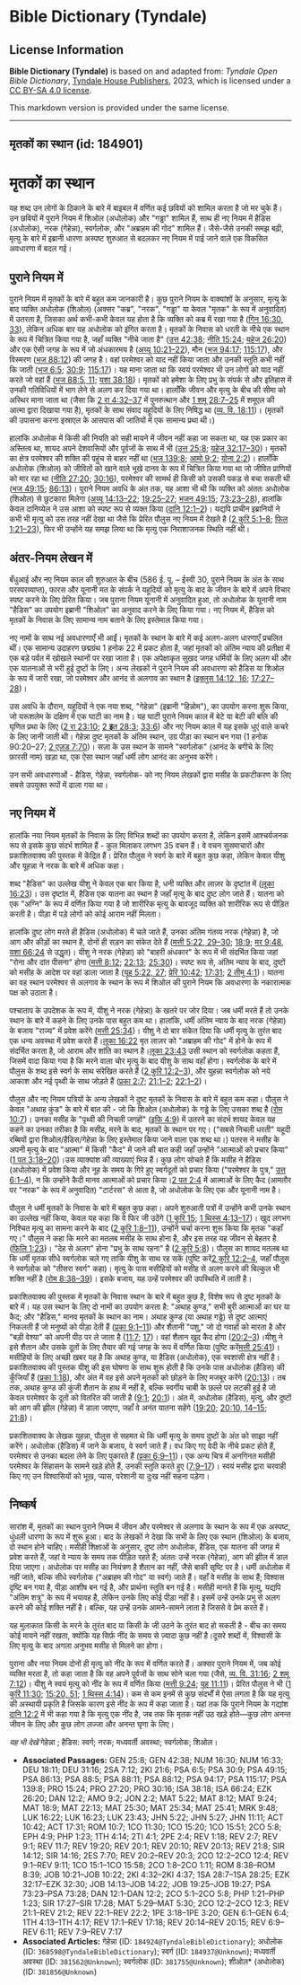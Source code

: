 # Bible Dictionary (Tyndale)

## License Information

**Bible Dictionary (Tyndale)** is based on and adapted from: _Tyndale Open Bible Dictionary_, [Tyndale House Publishers](https://tyndaleopenresources.com/), 2023, which is licensed under a [CC BY-SA 4.0 license](https://creativecommons.org/licenses/by-sa/4.0/legalcode.en).

This markdown version is provided under the same license.



--------------------------------

## मृतकों का स्थान (id: 184901)

मृतकों का स्थान
===============

यह शब्द उन लोगों के ठिकाने के बारे में बाइबल में वर्णित कई छवियों को शामिल करता है जो मर चुके हैं। उन छवियों में पुराने नियम में शिओल (अधोलोक) और "गड्ढा" शामिल हैं, साथ ही नए नियम में हैडिस (अधोलोक), नरक (गेहेन्ना), स्वर्गलोक, और "अब्राहम की गोद" शामिल हैं। जैसे\-जैसे उनकी समझ बढ़ी, मृत्यु के बारे में इब्रानी धारणा अस्पष्ट शुरुआत से बदलकर नए नियम में पाई जाने वाले एक विकसित अवधारणा में बदल गई।

पुराने नियम में
---------------

पुराने नियम में मृतकों के बारे में बहुत कम जानकारी है। कुछ पुराने नियम के वाक्यांशों के अनुसार, मृत्यु के बाद व्यक्ति अधोलोक (शिओल) (अक्सर "कब्र", "नरक", "गड्ढा" या केवल "मृतक" के रूप में अनुवादित) में उतरता है, जिसका अर्थ कभी\-कभी केवल यह होता है कि व्यक्ति को कब्र में रखा गया है ([गिन 16:30, 33](https://ref.ly/Num16:30)), लेकिन अधिक बार यह अधोलोक को इंगित करता है। मृतकों के निवास को धरती के नीचे एक स्थान के रूप में चित्रित किया गया है, जहाँ व्यक्ति "नीचे जाता है" ([उत्त 42:38](https://ref.ly/Gen42:38); [नीति 15:24](https://ref.ly/Prov15:24); [यहेज 26:20](https://ref.ly/Ezek26:20)) और एक ऐसी जगह के रूप में जो अंधकारमय है ([अय्यू 10:21–22](https://ref.ly/Job10:21-Job10:22)), मौन ([भज 94:17](https://ref.ly/Ps94:17); [115:17](https://ref.ly/Ps115:17)), और विस्मरण ([भज 88:12](https://ref.ly/Ps88:12)) की जगह है। वहां परमेश्वर को याद नहीं किया जाता और उनकी स्तुति कभी नहीं कि जाती ([भज 6:5](https://ref.ly/Ps6:5); [30:9](https://ref.ly/Ps30:9); [115:17](https://ref.ly/Ps115:17))। यह माना जाता था कि स्वयं परमेश्वर भी उन लोगों को याद नहीं करते जो वहां हैं ([भज 88:5, 11](https://ref.ly/Ps88:5); [यशा 38:18](https://ref.ly/Isa38:18))। मृतकों को हमेशा के लिए प्रभु के संपर्क से और इतिहास में उनकी गतिविधियों में भाग लेने से अलग कर दिया गया था। हालाँकि जीवन और मृत्यु के बीच की सीमा को अस्थिर माना जाता था (जैसा कि [2 रा 4:32–37](https://ref.ly/2Kgs4:32-2Kgs4:37) में पुनरुत्थान और [1 शमू 28:7–25](https://ref.ly/1Sam28:7-1Sam28:25) में शमूएल की आत्मा द्वारा दिखाया गया है), मृतकों के साथ संवाद यहूदियों के लिए निषिद्ध था ([व्य. वि. 18:11](https://ref.ly/Deut18:11))। (मृतकों की उपासना करना इस्राएल के आसपास की जातियों में एक सामान्य प्रथा थी।)

हालांकि अधोलोक में किसी की नियति को सही मायने में जीवन नहीं कहा जा सकता था, यह एक प्रकार का अस्तित्व था, शायद अपने देशवासियों और पूर्वजों के साथ में भी ([उत्त 25:8](https://ref.ly/Gen25:8); [यहेज 32:17–30](https://ref.ly/Ezek32:17-Ezek32:30))। मृतकों का क्षेत्र परमेश्वर की शक्ति की पहुंच से बाहर नहीं था ([भज 139:8](https://ref.ly/Ps139:8); [आमो 9:2](https://ref.ly/Amos9:2); [योना 2:2](https://ref.ly/Jonah2:2))। हालाँकि अधोलोक (शिओल) को जीवितों को खाने वाले भूखे दानव के रूप में चित्रित किया गया था जो जीवित प्राणियों को मार रहा था ([नीति 27:20](https://ref.ly/Prov27:20); [30:16](https://ref.ly/Prov30:16)), परमेश्वर की सामर्थ ही किसी को उसकी पकड़ से बचा सकती थी ([भज 49:15](https://ref.ly/Ps49:15); [86:13](https://ref.ly/Ps86:13))। पुराने नियम अवधि के अंत तक, यह आशा भी थी कि व्यक्ति को अंततः अधोलोक (शिओल) से छुटकारा मिलेगा ([अय्यू 14:13–22](https://ref.ly/Job14:13-Job14:22); [19:25–27](https://ref.ly/Job19:25-Job19:27); [भजन 49:15](https://ref.ly/Ps49:15); [73:23–28](https://ref.ly/Ps73:23-Ps73:28)), हालांकि केवल दानिय्येल ने उस आशा को स्पष्ट रूप से व्यक्त किया ([दानि 12:1–2](https://ref.ly/Dan12:1-Dan12:2))। यद्यपि प्राचीन इब्रानियों ने कभी भी मृत्यु को उस तरह नहीं देखा था जैसे कि प्रेरित पौलुस नए नियम में देखते है ([2 कुरि 5:1–8](https://ref.ly/2Cor5:1-2Cor5:8); [फिल 1:21–23](https://ref.ly/Phil1:21-Phil1:23)), फिर भी उन्होंने यह समझ लिया था कि मृत्यु एक निराशाजनक स्थिति नहीं थी।

अंतर\-नियम लेखन में
-------------------

बँधुआई और नए नियम काल की शुरुआत के बीच (586 ई. पू. – ईस्वी 30, पुराने नियम के अंत के साथ परस्परव्याप्त), फारस और यूनानी मत के संपर्क ने यहूदियों को मृत्यु के बाद के जीवन के बारे में अपने विचार स्पष्ट करने के लिए प्रेरित किया। जब पुराना नियम यूनानी में अनुवादित हुआ, तो अधोलोक के यूनानी नाम "हैडिस" का उपयोग इब्रानी "शिओल" का अनुवाद करने के लिए किया गया। नए नियम में, हैडिस को मृतकों के निवास के लिए सामान्य नाम बताने के लिए इस्तेमाल किया गया।

नए नामों के साथ नई अवधारणाएँ भी आईं। मृतकों के स्थान के बारे में कई अलग\-अलग धारणाएँ प्रचलित थीं। एक सामान्य उदाहरण छद्मग्रंथ 1 हनोक 22 में प्रकट होता है, जहां मृतकों को अंतिम न्याय की प्रतीक्षा में एक बड़े पर्वत में खोखले स्थानों पर रखा जाता है। एक अपेक्षाकृत सुखद जगह धर्मियों के लिए अलग थी और एक यातनाओं से भरी हुई दुष्टों के लिए। अन्य लेखकों ने पुराने नियम की अवधारणा को हैडिस या शिओल के रूप में जारी रखा, जो परमेश्वर और आनंद से अलगाव का स्थान है ([इक्लुस 14:12, 16](https://ref.ly/Sir14:12); [17:27–28](https://ref.ly/Sir17:27-Sir17:28))।

उस अवधि के दौरान, यहूदियों ने एक नया शब्द, "गेहेन्ना" (इब्रानी "हिन्नोम"), का उपयोग करना शुरू किया, जो यरूशलेम के दक्षिण में एक घाटी का नाम है। यह घाटी पुराने नियम काल में बेटे या बेटी की बलि की घृणित प्रथा के लिए ([2 रा 23:10](https://ref.ly/2Kgs23:10); [2 **इ**त 28:3](https://ref.ly/2Chr28:3); [33:6](https://ref.ly/2Chr33:6)) और नए नियम काल में यह इसके धुएं वाले कचरे के लिए जानी जाती थी। गेहेन्ना दुष्ट मृतकों के अंतिम स्थान, उग्र पीड़ा का स्थान बन गया (1 हनोक 90:20–27; [2 एज़ड 7:70](https://ref.ly/2Esd7:70))। सज़ा के उस स्थान के सामने "स्वर्गलोक" (आनंद के बगीचे के लिए फ़ारसी नाम) खड़ा था, एक ऐसा स्थान जहाँ धर्मी लोग आनंद का अनुभव करेंगे।

उन सभी अवधारणाओं \- हैडिस, गेहेन्ना, स्वर्गलोक\- को नए नियम लेखकों द्वारा मसीह के प्रकटीकरण के लिए सबसे उपयुक्त रूपों में ढाला गया था।

नए नियम में
-----------

हालांकि नया नियम मृतकों के निवास के लिए विभिन्न शब्दों का उपयोग करता है, लेकिन इसमें आश्चर्यजनक रूप से इसके कुछ संदर्भ शामिल हैं \- कुल मिलाकर लगभग 35 वचन हैं। वे वचन सुसमाचारों और प्रकाशितवाक्य की पुस्तक में केंद्रित हैं। प्रेरित पौलुस ने स्वर्ग के बारे में बहुत कुछ कहा, लेकिन केवल यीशु और यूहन्ना ने नरक के बारे में अधिक कहा।

शब्द "हैडिस" का उल्लेख यीशु ने केवल एक बार किया है, धनी व्यक्ति और लाज़र के दृष्टांत में ([लूका 16:23](https://ref.ly/Luke16:23))। उस दृष्टांत में, हैडिस एक यातना का स्थान है जहाँ मृत्यु के बाद दुष्ट लोग जाते हैं। यातना को एक "अग्नि" के रूप में वर्णित किया गया है जो शारीरिक मृत्यु के बावजूद व्यक्ति को शारीरिक रूप से पीड़ित करती है। पीड़ा में पड़े लोगों को कोई आराम नहीं मिलता।

हालांकि दुष्ट लोग मरते ही हैडिस (अधोलोक) में चले जाते हैं, उनका अंतिम गंतव्य नरक (गेहेन्ना) है, जो आग और कीड़ों का स्थान है, दोनों ही सड़न का संकेत देते हैं ([मत्ती 5:22, 29–30](https://ref.ly/Matt5:22); [18:9](https://ref.ly/Matt18:9); [मर 9:48](https://ref.ly/Mark9:48), [यशा 66:24](https://ref.ly/Isa66:24) से उद्धृत)। यीशु ने नरक (गेहेन्ना) को "बाहरी अंधकार" के रूप में भी संदर्भित किया जहां "रोना और दांत पीसना" होगा ([मत्ती 8:12](https://ref.ly/Matt8:12); [22:13](https://ref.ly/Matt22:13); [25:30](https://ref.ly/Matt25:30))। स्पष्ट रूप से, अंतिम न्याय के बाद, दुष्टों को मसीह के आदेश पर वहां डाला जाता है ([यूह 5:22, 27](https://ref.ly/John5:22); [प्रेरि 10:42](https://ref.ly/Acts10:42); [17:31](https://ref.ly/Acts17:31); [2 तीमु 4:1](https://ref.ly/2Tim4:1))। यातना का वह स्थान परमेश्वर से अलगाव के स्थान के रूप में शिओल की पुराने नियम कि अवधारणा के नकारात्मक पक्ष को उठाता है।

पश्चाताप के उपदेशक के रूप में, यीशु ने नरक (गेहेन्ना) के खतरे पर जोर दिया। जब धर्मी मरते हैं तो उनके स्थान के बारे में कहने के लिए उनके पास बहुत कम था। हालांकि, धर्मी अंतिम न्याय के बाद नरक (गेहेन्ना) के बजाय "राज्य" में प्रवेश करेंगे ([मत्ती 25:34](https://ref.ly/Matt25:34))। यीशु ने दो बार संकेत दिया कि धर्मी मृत्यु के तुरंत बाद एक धन्य अवस्था में प्रवेश करते हैं।[लूका 16:22](https://ref.ly/Luke16:22) मृत लाज़र को "अब्राहम की गोद" में होने के रूप में संदर्भित करता है, जो आराम और शांति का स्थान है।[लूका 23:43](https://ref.ly/Luke23:43) उसी स्थान को स्वर्गलोक कहता हैं, जिसमें वादा किया गया है कि मरने वाला चोर मृत्यु के बाद यीशु के साथ वहाँ होगा। स्वर्गलोक के बारे में पौलुस के शब्द इसे स्वर्ग के साथ संरेखित करते हैं ([2 कुरि 12:2–3](https://ref.ly/2Cor12:2-2Cor12:3)), और युहन्ना स्वर्गलोक को नये आकाश और नई पृथ्वी के साथ जोड़ते हैं ([प्रका 2:7](https://ref.ly/Rev2:7); [21:1–2](https://ref.ly/Rev21:1-Rev21:2); [22:1–2](https://ref.ly/Rev22:1-Rev22:2))।

पौलुस और नए नियम पत्रियों के अन्य लेखकों ने दुष्ट मृतकों के निवास के बारे में बहुत कम कहा। पौलुस ने केवल "अथाह कुंड" के बारे में बात की \- जो कि शिओल (अधोलोक) के गड्ढे के लिए उसका शब्द है ([रोम 10:7](https://ref.ly/Rom10:7))। उनका मसीह के "पृथ्वी की निचली जगहों" ([इफि 4:9](https://ref.ly/Eph4:9)) में उतरने का संदर्भ शायद केवल यह कहने का उनका तरीका है कि मसीह, मरने के बाद, मृतकों के स्थान पर गए। ("सबसे निचली धरती" यहूदी रब्बियों द्वारा शिओल/हैडिस/गेहेन्ना के लिए इस्तेमाल किया जाने वाला एक शब्द था।) पतरस ने मसीह के अपनी मृत्यु के बाद "आत्मा" में किसी "कैद" में जाने की बात कही जहाँ उन्होंने "आत्माओं को प्रचार किया" ([1 पत 3:18–20](https://ref.ly/1Pet3:18-1Pet3:20))।उस व्याक्यांश की व्याख्याएं भिन्न हैं। कुछ लोग सोचते हैं कि मसीह ने हैडिस (अधोलोक) में प्रवेश किया और नूह के समय के गिरे हुए स्वर्गदूतों को प्रचार किया ("परमेश्वर के पुत्र," [उत्त 6:1–4](https://ref.ly/Gen6:1-Gen6:4)), न कि उन्होंने कैदी मानव आत्माओं को प्रचार किया।[2 पत 2:4](https://ref.ly/2Pet2:4) में आत्माओं के लिए कैद (आमतौर पर "नरक" के रूप में अनुवादित) "टार्टरस" से आता है, जो अधोलोक के लिए एक और यूनानी नाम है।

पौलुस ने धर्मी मृतकों के निवास के बारे में बहुत कुछ कहा। अपने शुरुआती पत्रों में उन्होंने कभी उनके स्थान का उल्लेख नहीं किया, केवल यह कहा कि वे फिर जी उठेंगे ([1 कुरि 15](https://ref.ly/1Cor15:1-1Cor15:58); [1 थिस्स 4:13–17](https://ref.ly/1Thess4:13-1Thess4:17))। खुद लगभग निश्चित मृत्यु का सामना करने के बाद ([2 कुरि 1:8–11](https://ref.ly/2Cor1:8-2Cor1:11)), उन्होंने चर्चा करना शुरू किया कि मृतक "कहाँ गए।" पौलुस ने कहा कि मरने का मतलब मसीह के साथ होना है, और इस तरह यह जीवन से बेहतर है ([फिलि 1:23](https://ref.ly/Phil1:23))। "देह से अलग" होना "प्रभु के साथ रहना" है ([2 कुरि 5:8](https://ref.ly/2Cor5:8))। पौलुस का शायद मतलब था कि धर्मी मृतक सीधे स्वर्गलोक चले गए ताकि यीशु के साथ रह सकें (पुष्टि करें[2 कुरि 12:2–4](https://ref.ly/2Cor12:2-2Cor12:4), जहाँ पौलुस ने स्वर्गलोक को "तीसरा स्वर्ग" कहा)। मृत्यु के पास मसीहियों को मसीह से अलग करने की बिल्कुल भी शक्ति नहीं है ([रोम 8:38–39](https://ref.ly/Rom8:38-Rom8:39))। इसके बजाय, यह उन्हें परमेश्वर की उपस्थिति में लाती है।

प्रकाशितवाक्य की पुस्तक में मृतकों के निवास स्थान के बारे में बहुत कुछ है, विशेष रूप से दुष्ट मृतकों के बारे में। यह उस स्थान के लिए दो नामों का उपयोग करता है: "अथाह कुण्ड," सभी बुरी आत्माओं का घर या कैद; और "हैडिस," मानव मृतकों के स्थान का नाम। अथाह कुण्ड (या अथाह गड्ढे) से दुष्ट आत्माएं निकलती हैं जो मनुष्यों को पीड़ा देती हैं ([प्रका 9:1–11](https://ref.ly/Rev9:1-Rev9:11)) और शैतानी "पशु," जो दो गवाहों को मारता है और "बड़ी वेश्या" को अपनी पीठ पर ले जाता है ([11:7](https://ref.ly/Rev11:7); [17](https://ref.ly/Rev17:1-Rev17:18))। वहां शैतान खुद कैद होगा ([20:2–3](https://ref.ly/Rev20:2-Rev20:3))।यीशु ने इसे शैतान और उसके दूतों के लिए तैयार की गई जगह के रूप में वर्णित किया (पुष्टि करें[मत्ती 25:41](https://ref.ly/Matt25:41))।मसीहियों के लिए अच्छी खबर यह है कि अथाह कुण्ड, या हैडिस (अधोलोक), एक स्वशासी क्षेत्र नहीं है। प्रकाशितवाक्य की पुस्तक यीशु की इस घोषणा के साथ शुरू होती है कि उनके पास अधोलोक (हैडिस) की कुँजियाँ हैं ([प्रका 1:18](https://ref.ly/Rev1:18)), और अंत में वह इसे अपने मृतकों को छोड़ने के लिए मजबूर करेंगे ([20:13](https://ref.ly/Rev20:13))। तब तक, अथाह कुण्ड की कुंजी शैतान के हाथ में नहीं है, बल्कि स्वर्गीय चाबी के छल्ले पर लटकी हुई है जो केवल परमेश्वर के दूतों को वितरित की जाती है ([9:1](https://ref.ly/Rev9:1); [20:1](https://ref.ly/Rev20:1))। अंत में, अधोलोक (हैडिस), मृत्यु, और दुष्टों को आग की झील (गेहेन्ना) में डाला जाएगा, जहाँ वे अनंत यातना सहेंगे ([19:20](https://ref.ly/Rev19:20); [20:10, 14–15](https://ref.ly/Rev20:10); [21:8](https://ref.ly/Rev21:8))।

प्रकाशितवाक्य के लेखक युहन्ना, पौलुस से सहमत थे कि धर्मी मृत्यु के समय दुष्टों के अंत को साझा नहीं करेंगे। अधोलोक (हैडिस) में जाने के बजाय, वे स्वर्ग जाते हैं। वध किए गए वेदी के नीचे प्रकट होते हैं, परमेश्वर से उनका बदला लेने के लिए पुकारते हैं ([प्रका 6:9–11](https://ref.ly/Rev6:9-Rev6:11))। एक अन्य चित्र में अनगिनत मसीही परमेश्वर के सिंहासन के सामने खड़े होते हैं, उनकी स्तुति करते हुए ([7:9–17](https://ref.ly/Rev7:9-Rev7:17))। स्वयं मसीह द्वारा चरवाही किए गए उन विश्वासियों को भूख, प्यास, परेशानी या दुःख नहीं सहना पड़ेगा।

निष्कर्ष
--------

सारांश में, मृतकों का स्थान पुराने नियम में जीवन और परमेश्वर से अलगाव के स्थान के रूप में एक अस्पष्ट, धुंधली धारणा के रूप में शुरू हुआ। बाद के लेखकों ने देखा कि सभी के लिए एक स्थान (शिओल) के बजाय, दो स्थान होने चाहिए। मसीही शिक्षाओं के अनुसार, दुष्ट लोग अधोलोक, हैडिस, एक यातना की जगह में प्रवेश करते हैं, जहां वे न्याय के समय तक पीड़ित रहते हैं; अंततः उन्हें नरक (गेहेन्ना), आग की झील में डाल दिया जाएगा। अधोलोक पर मसीह का नियंत्रण है शैतान का नहीं, जैसे बाकी सृष्टि पर है। धर्मी अधोलोक में नहीं जाते, बल्कि सीधे स्वर्गलोक ("अब्राहम की गोद" या स्वर्ग) जाते हैं। वहाँ वे मसीह के साथ हैं; विश्वास दृष्टि बन गया है, पीड़ा आशीष बन गई है, और प्रार्थना स्तुति बन गई है। मसीही मानते हैं कि मृत्यु, यद्यपि "अंतिम शत्रु" के रूप में भयावह है, लेकिन उनके लिए कोई पीड़ा नहीं है। इसमें उन्हें उनके प्रभु से अलग करने की कोई शक्ति नहीं है। बल्कि, यह उन्हें उनके आमने\-सामने लाता है जिससे वे प्रेम करते हैं।

यह मुलाकात किसी के मरने के तुरंत बाद या किसी के जी उठने के तुरंत बाद हो सकती है \- बीच का समय कोई मायने नहीं रखता, क्योंकि यह सिर्फ़ नींद के समय से ज़्यादा कुछ नहीं है।दूसरे शब्दों में, विश्वासी के लिए मृत्यु के बाद अगला अनुभव मसीह से मिलने का होगा।

पुराना और नया नियम दोनों ही मृत्यु को नींद के रूप में वर्णित करते हैं। अक्सर पुराने नियम में, जब कोई व्यक्ति मरता है, तो कहा जाता है कि वह अपने पूर्वजों के साथ सोने चला गया (जैसे, [व्य. वि. 31:16](https://ref.ly/Deut31:16); [2 शमू 7:12](https://ref.ly/2Sam7:12))। यीशु ने स्वयं मृत्यु को नींद के रूप में वर्णित किया ([मत्ती 9:24](https://ref.ly/Matt9:24); [यूह 11:11](https://ref.ly/John11:11))। प्रेरित पौलुस ने भी ([1 कुरिं 11:30](https://ref.ly/1Cor11:30); [15:20, 51](https://ref.ly/1Cor15:20); [1 थिस्स 4:14](https://ref.ly/1Thess4:14))। कम से कम इनमें से कुछ संदर्भों में ऐसा लगता है कि यह मृत्यु की अस्थायी प्रकृति है जिसके कारण इसे नींद के रूप में कहा जाता है। यहां तक कि पुराने नियम के गद्यांश [दानि 12:2](https://ref.ly/Dan12:2) में भी कहा गया है कि मृत्यु एक नींद है, जब तक कि मृतक नहीं उठ खड़े होते—कुछ लोग अनन्त जीवन के लिए और कुछ लोग लज्जा और अनन्त घृणा के लिए।

*यह भी देखें* गेहेन्ना ; हैडिस: स्वर्ग; नरक; मध्यवर्ती अवस्था; स्वर्गलोक; शिओल।

* **Associated Passages:** GEN 25:8; GEN 42:38; NUM 16:30; NUM 16:33; DEU 18:11; DEU 31:16; 2SA 7:12; 2KI 21:6; PSA 6:5; PSA 30:9; PSA 49:15; PSA 86:13; PSA 88:5; PSA 88:11; PSA 88:12; PSA 94:17; PSA 115:17; PSA 139:8; PRO 15:24; PRO 27:20; PRO 30:16; ISA 38:18; ISA 66:24; EZK 26:20; DAN 12:2; AMO 9:2; JON 2:2; MAT 5:22; MAT 8:12; MAT 9:24; MAT 18:9; MAT 22:13; MAT 25:30; MAT 25:34; MAT 25:41; MRK 9:48; LUK 16:22; LUK 16:23; LUK 23:43; JHN 5:22; JHN 5:27; JHN 11:11; ACT 10:42; ACT 17:31; ROM 10:7; 1CO 11:30; 1CO 15:20; 1CO 15:51; 2CO 5:8; EPH 4:9; PHP 1:23; 1TH 4:14; 2TI 4:1; 2PE 2:4; REV 1:18; REV 2:7; REV 9:1; REV 11:7; REV 19:20; REV 20:1; REV 20:10; REV 20:13; REV 21:8; SIR 14:12; SIR 14:16; 2ES 7:70; REV 20:2–REV 20:3; 2CO 12:2–2CO 12:4; REV 9:1–REV 9:11; 1CO 15:1–1CO 15:58; 2CO 1:8–2CO 1:11; ROM 8:38–ROM 8:39; JOB 10:21–JOB 10:22; 2KI 4:32–2KI 4:37; 1SA 28:7–1SA 28:25; EZK 32:17–EZK 32:30; JOB 14:13–JOB 14:22; JOB 19:25–JOB 19:27; PSA 73:23–PSA 73:28; DAN 12:1–DAN 12:2; 2CO 5:1–2CO 5:8; PHP 1:21–PHP 1:23; SIR 17:27–SIR 17:28; MAT 5:29–MAT 5:30; 2CO 12:2–2CO 12:3; REV 21:1–REV 21:2; REV 22:1–REV 22:2; 1PE 3:18–1PE 3:20; GEN 6:1–GEN 6:4; 1TH 4:13–1TH 4:17; REV 17:1–REV 17:18; REV 20:14–REV 20:15; REV 6:9–REV 6:11; REV 7:9–REV 7:17
* **Associated Articles:** गेहेन्ना (ID: `184924@TyndaleBibleDictionary`); अधोलोक (ID: `368598@TyndaleBibleDictionary`); स्वर्ग (ID: `184937@Unknown`); मध्यवर्ती अवस्था (ID: `381562@Unknown`); स्वर्गलोक (ID: `381755@Unknown`); शीओल* (अधोलोक) (ID: `381856@Unknown`)

